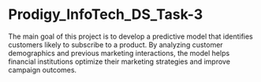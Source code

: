 # Prodigy_InfoTech_DS_Task-3
The main goal of this project is to develop a predictive model that identifies customers likely to subscribe to a product. By analyzing customer demographics and previous marketing interactions, the model helps financial institutions optimize their marketing strategies and improve campaign outcomes.
